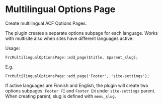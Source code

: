 Multilingual Options Page
================
Create multilingual ACF Options Pages.

The plugin creates a separate options subpage for each language. Works with multisite also when sites have different languages active.

Usage:
```
FrcMultilingualOptionsPage::add_page($title, $parent_slug);
```

E.g.
```
FrcMultilingualOptionsPage::add_page('Footer', 'site-settings');
```
If active languages are Finnish and English, the plugin will create two options subpages: `Footer FI` and `Footer EN` under `site-settings` parent. When creating parent, slug is defined with `menu_slug`.
